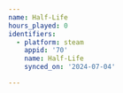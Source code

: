 ```yaml
---
name: Half-Life
hours_played: 0
identifiers:
  - platform: steam
    appid: '70'
    name: Half-Life
    synced_on: '2024-07-04'

---
```

